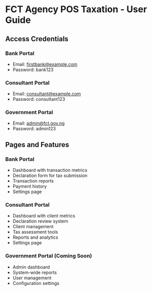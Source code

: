 # FCT Agency POS Taxation - User Guide

## Access Credentials

### Bank Portal

- Email: firstbank@example.com
- Password: bank123

### Consultant Portal

- Email: consultant@example.com
- Password: consultant123

### Government Portal

- Email: admin@fct.gov.ng
- Password: admin123

## Pages and Features

### Bank Portal

- Dashboard with transaction metrics
- Declaration form for tax submission
- Transaction reports
- Payment history
- Settings page

### Consultant Portal

- Dashboard with client metrics
- Declaration review system
- Client management
- Tax assessment tools
- Reports and analytics
- Settings page

### Government Portal (Coming Soon)

- Admin dashboard
- System-wide reports
- User management
- Configuration settings
